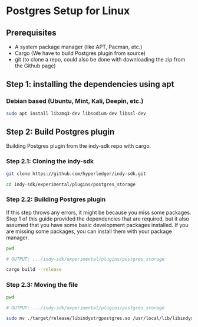 # Postgres Setup for Linux

## Prerequisites

- A system package manager (like APT, Pacman, etc.)
- Cargo (We have to build Postgres plugin from source)
- git (to clone a repo, could also be done with downloading the zip from the Github page)

## Step 1: installing the dependencies using apt

### Debian based (Ubuntu, Mint, Kali, Deepin, etc.)

```sh
sudo apt install libzmq3-dev libsodium-dev libssl-dev
```

## Step 2: Build Postgres plugin

Building Postgres plugin from the indy-sdk repo with cargo.

### Step 2.1: Cloning the indy-sdk

```sh
git clone https://github.com/hyperledger/indy-sdk.git

cd indy-sdk/experimental/plugins/postgres_storage
```

### Step 2.2: Building Postgres plugin

If this step throws any errors, it might be because you miss some packages. Step 1 of this guide provided the dependencies that are required, but it also assumed that you have some basic development packages installed. If you are missing some packages, you can install them with your package manager.

```sh
pwd

# OUTPUT: .../indy-sdk/experimental/plugins/postgres_storage

cargo build --release
```

### Step 2.3: Moving the file

```sh
pwd

# OUTPUT: .../indy-sdk/experimental/plugins/postgres_storage

sudo mv ./target/release/libindystrgpostgres.so /usr/local/lib/libindystrgpostgres.so
```
